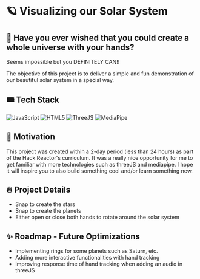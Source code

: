 # :ringed_planet: Visualizing our Solar System 

<!-- ## :sunflower: Project Overview -->
## :exploding_head: Have you ever wished that you could create a whole universe with your hands? 

Seems impossible but you DEFINITELY CAN!! 

The objective of this project is to deliver a simple and fun demonstration of our beautiful solar system in a special way. 

## :tickets: Tech Stack

![JavaScript](https://img.shields.io/badge/JavaScript-%23323330.svg?&style=for-the-badge&logo=javascript&logoColor=%23F7DF1E)
![HTML5](https://img.shields.io/badge/HTML5%20-%23E34F26.svg?&style=for-the-badge&logo=html5&logoColor=white)
![ThreeJS](https://img.shields.io/badge/threejs%20-black?style=for-the-badge&logo=three.js&logoColor=white)
![MediaPipe](https://img.shields.io/badge/mediapipe%20-green?style=for-the-badge&logo=medium&logoColor=white)

## :muscle: Motivation
This project was created within a 2-day period (less than 24 hours) as part of the Hack Reactor's curriculum.
It was a really nice opportunity for me to get familiar with more technologies such as threeJS and mediapipe.
I hope it will inspire you to also build something cool and/or learn something new. 

## :fire: Project Details
* Snap to create the stars
* Snap to create the planets
* Either open or close both hands to rotate around the solar system

## :sparkles: Roadmap - Future Optimizations
* Implementing rings for some planets such as Saturn, etc.
* Adding more interactive functionalities with hand tracking
* Improving response time of hand tracking when adding an audio in threeJS
